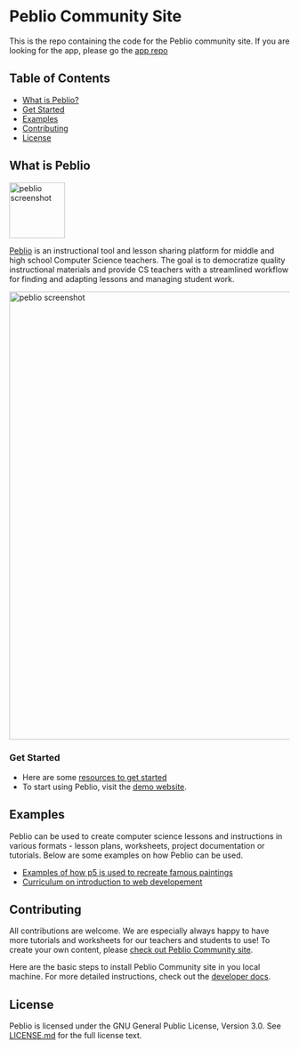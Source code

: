 # Peblio Community Site

This is the repo containing the code for the Peblio community site. If you are looking for the app, please go the [app repo](https://github.com/peblio/app)

## Table of Contents

* [What is Peblio?](#what-is-peblio)
* [Get Started](#get-started)
* [Examples](#examples)
* [Contributing](#contributing)
* [License](#license)

## What is Peblio

<img width="100" alt="peblio screenshot" src="https://user-images.githubusercontent.com/5505598/46600370-93d1a600-cb07-11e8-8543-89d00fc86732.png">

[Peblio](https://www.peblio.co/) is an instructional tool and lesson sharing platform for middle and high school Computer Science teachers. The goal is to democratize quality instructional materials and provide CS teachers with a streamlined workflow for finding and adapting lessons and managing student work.

<img width="806" alt="peblio screenshot" src="https://user-images.githubusercontent.com/5505598/46600399-ac41c080-cb07-11e8-9de6-a79d9bd334e3.png">

### Get Started
* Here are some [resources to get started](https://www.peblio.co/#posts)
* To start using Peblio, visit the [demo website](https://demo.peblio.co/).


## Examples
Peblio can be used to create computer science lessons and instructions in various formats - lesson plans, worksheets, project documentation or tutorials.
Below are some examples on how Peblio can be used.
* [Examples of how p5 is used to recreate famous paintings](https://demo.peblio.co/pebl/7b9CH9fYT)
* [Curriculum on introduction to web developement](https://demo.peblio.co/user/CT-CSTA/folder/Hkc7ke1Cgw7)

## Contributing

All contributions are welcome.
We are especially always happy to have more tutorials and worksheets for our teachers and students to use! To create your own content, please [check out Peblio Community site](https://www.peblio.co/).

Here are the basic steps to install Peblio Community site in you local machine. For more detailed instructions, check out the [developer docs](/developer_docs/README.md).

## License
Peblio is licensed under the GNU General Public License, Version 3.0. See [LICENSE.md](/LICENSE.md) for the full license text.
